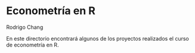 # Econometría en R

Rodrigo Chang

En este directorio encontrará algunos de los proyectos realizados el curso de econometría en R.


